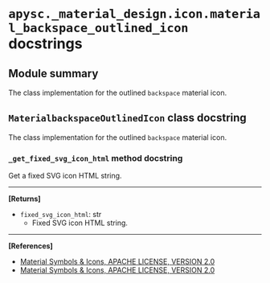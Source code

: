 # `apysc._material_design.icon.material_backspace_outlined_icon` docstrings

## Module summary

The class implementation for the outlined `backspace` material icon.

## `MaterialbackspaceOutlinedIcon` class docstring

The class implementation for the outlined `backspace` material icon.

### `_get_fixed_svg_icon_html` method docstring

Get a fixed SVG icon HTML string.<hr>

**[Returns]**

- `fixed_svg_icon_html`: str
  - Fixed SVG icon HTML string.

<hr>

**[References]**

- [Material Symbols & Icons, APACHE LICENSE, VERSION 2.0](https://fonts.google.com/icons?icon.size=24&icon.color=%23e8eaed)
- [Material Symbols & Icons, APACHE LICENSE, VERSION 2.0](https://www.apache.org/licenses/LICENSE-2.0.html)